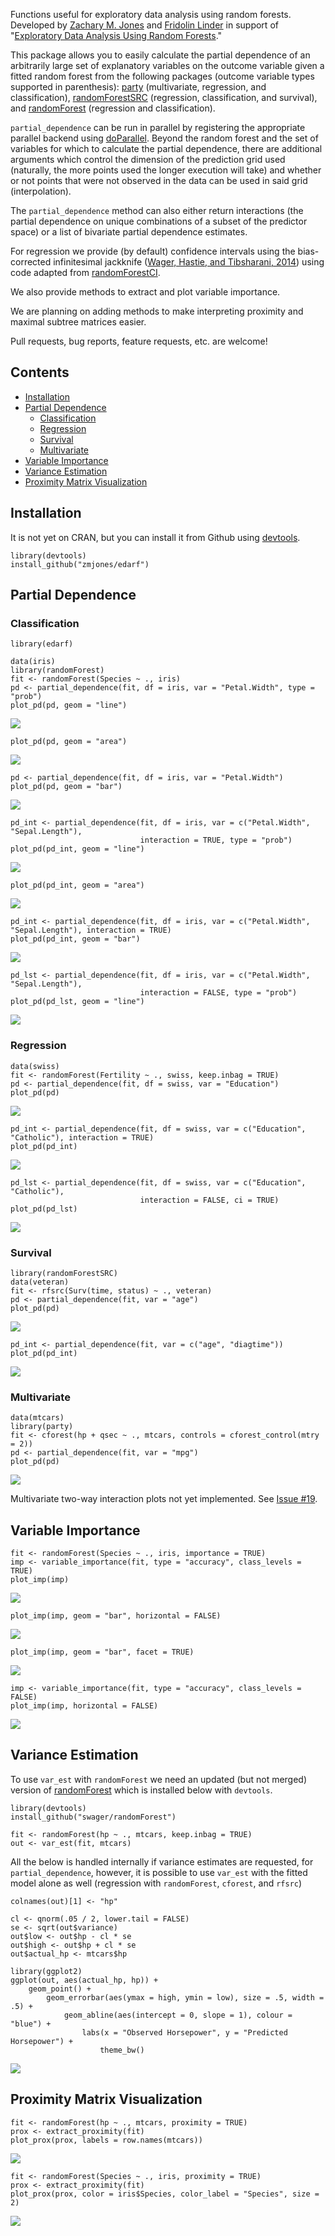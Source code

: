 Functions useful for exploratory data analysis using random forests. Developed by [Zachary M. Jones](http://zmjones.com) and [Fridolin Linder](http://polisci.la.psu.edu/people/fjl128) in support of "[Exploratory Data Analysis Using Random Forests](https://github.com/zmjones/rfss/)."

This package allows you to easily calculate the partial dependence of an arbitrarily large set of explanatory variables on the outcome variable given a fitted random forest from the following packages (outcome variable types supported in parenthesis): [party](http://cran.r-project.org/web/packages/party/index.html) (multivariate, regression, and classification), [randomForestSRC](http://cran.r-project.org/web/packages/randomForestSRC/index.html) (regression, classification, and survival), and [randomForest](http://cran.r-project.org/web/packages/randomForest/index.html) (regression and classification).

`partial_dependence` can be run in parallel by registering the appropriate parallel backend using [doParallel](http://cran.r-project.org/web/packages/doParallel/index.html). Beyond the random forest and the set of variables for which to calculate the partial dependence, there are additional arguments which control the dimension of the prediction grid used (naturally, the more points used the longer execution will take) and whether or not points that were not observed in the data can be used in said grid (interpolation).

The `partial_dependence` method can also either return interactions (the partial dependence on unique combinations of a subset of the predictor space) or a list of bivariate partial dependence estimates.

For regression we provide (by default) confidence intervals using the bias-corrected infinitesimal jackknife ([Wager, Hastie, and Tibsharani, 2014](http://jmlr.org/papers/v15/wager14a.html)) using code adapted from [randomForestCI](https://github.com/swager/randomForestCI).

We also provide methods to extract and plot variable importance.

We are planning on adding methods to make interpreting proximity and maximal subtree matrices easier.

Pull requests, bug reports, feature requests, etc. are welcome!

## Contents

 - [Installation](#install)
 - [Partial Dependence](#partial_dependence)
    + [Classification](#classification)
    + [Regression](#regression)
	+ [Survival](#survival)
	+ [Multivariate](#multivariate)
 - [Variable Importance](#variable_importance)
 - [Variance Estimation](#variance_estimation)
 - [Proximity Matrix Visualization](#proximity)

## <a name="install">Installation</a>

It is not yet on CRAN, but you can install it from Github using [devtools](http://cran.r-project.org/web/packages/devtools/index.html). 

```{r}
library(devtools)
install_github("zmjones/edarf")
```

## <a name="partial_dependence">Partial Dependence</a>
### <a name="classification">Classification</a>

```{r}
library(edarf)

data(iris)
library(randomForest)
fit <- randomForest(Species ~ ., iris)
pd <- partial_dependence(fit, df = iris, var = "Petal.Width", type = "prob")
plot_pd(pd, geom = "line")
```
![](http://zmjones.com/static/images/iris_pd_line.png)

```{r}
plot_pd(pd, geom = "area")
```
![](http://zmjones.com/static/images/iris_pd_area.png)

```{r}
pd <- partial_dependence(fit, df = iris, var = "Petal.Width")
plot_pd(pd, geom = "bar")
```
![](http://zmjones.com/static/images/iris_pd_bar.png)

```{r}
pd_int <- partial_dependence(fit, df = iris, var = c("Petal.Width", "Sepal.Length"),
                             interaction = TRUE, type = "prob")
plot_pd(pd_int, geom = "line")
```
![](http://zmjones.com/static/images/iris_pd_int_line.png)

```{r}
plot_pd(pd_int, geom = "area")
```
![](http://zmjones.com/static/images/iris_pd_int_area.png)

```{r}
pd_int <- partial_dependence(fit, df = iris, var = c("Petal.Width", "Sepal.Length"), interaction = TRUE)
plot_pd(pd_int, geom = "bar")
```
![](http://zmjones.com/static/images/iris_pd_int_bar.png)

```{r}
pd_lst <- partial_dependence(fit, df = iris, var = c("Petal.Width", "Sepal.Length"),
                             interaction = FALSE, type = "prob")
plot_pd(pd_lst, geom = "line")
```
![](http://zmjones.com/static/images/iris_pd_lst_line.png)

### <a name="regression">Regression</a>

```{r}
data(swiss)
fit <- randomForest(Fertility ~ ., swiss, keep.inbag = TRUE)
pd <- partial_dependence(fit, df = swiss, var = "Education")
plot_pd(pd)
```
![](http://zmjones.com/static/images/swiss_pd_line.png)

```{r}
pd_int <- partial_dependence(fit, df = swiss, var = c("Education", "Catholic"), interaction = TRUE)
plot_pd(pd_int)
```
![](http://zmjones.com/static/images/swiss_pd_int_line.png)

```{r}
pd_lst <- partial_dependence(fit, df = swiss, var = c("Education", "Catholic"),
                             interaction = FALSE, ci = TRUE)
plot_pd(pd_lst)
```
![](http://zmjones.com/static/images/swiss_pd_lst_line.png)

### <a name="survival">Survival</a>

```{r}
library(randomForestSRC)
data(veteran)
fit <- rfsrc(Surv(time, status) ~ ., veteran)
pd <- partial_dependence(fit, var = "age")
plot_pd(pd)
```
![](http://zmjones.com/static/images/veteran_pd_line.png)

```{r}
pd_int <- partial_dependence(fit, var = c("age", "diagtime"))
plot_pd(pd_int)
```
![](http://zmjones.com/static/images/veteran_pd_int_line.png)

### <a name="multivariate">Multivariate</a>

```{r}
data(mtcars)
library(party)
fit <- cforest(hp + qsec ~ ., mtcars, controls = cforest_control(mtry = 2))
pd <- partial_dependence(fit, var = "mpg")
plot_pd(pd)
```
![](http://zmjones.com/static/images/mtcars_pd_line.png)

Multivariate two-way interaction plots not yet implemented. See [Issue #19](https://github.com/zmjones/edarf/issues/19).

## <a name="variable_importance">Variable Importance</a>

```{r}
fit <- randomForest(Species ~ ., iris, importance = TRUE)
imp <- variable_importance(fit, type = "accuracy", class_levels = TRUE)
plot_imp(imp)
```
![](http://zmjones.com/static/images/iris_imp_class.png)

```{r}
plot_imp(imp, geom = "bar", horizontal = FALSE)
```
![](http://zmjones.com/static/images/iris_imp_class_bar.png)

```{r}
plot_imp(imp, geom = "bar", facet = TRUE)
```
![](http://zmjones.com/static/images/iris_imp_class_bar_facet.png)

```{r}
imp <- variable_importance(fit, type = "accuracy", class_levels = FALSE)
plot_imp(imp, horizontal = FALSE)
```
![](http://zmjones.com/static/images/iris_imp.png)

## <a name="variance_estimation">Variance Estimation</a>

To use `var_est` with `randomForest` we need an updated (but not merged) version of [randomForest]([randomForest](http://github.com/swager/randomForest)) which is installed below with `devtools`.

```{r}
library(devtools)
install_github("swager/randomForest")

fit <- randomForest(hp ~ ., mtcars, keep.inbag = TRUE)
out <- var_est(fit, mtcars)
```

All the below is handled internally if variance estimates are requested, for `partial_dependence`, however, it is possible to use `var_est` with the fitted model alone as well (regression with `randomForest`, `cforest`, and `rfsrc`)

```{r}
colnames(out)[1] <- "hp"

cl <- qnorm(.05 / 2, lower.tail = FALSE)
se <- sqrt(out$variance)
out$low <- out$hp - cl * se
out$high <- out$hp + cl * se
out$actual_hp <- mtcars$hp

library(ggplot2)
ggplot(out, aes(actual_hp, hp)) +
    geom_point() +
        geom_errorbar(aes(ymax = high, ymin = low), size = .5, width = .5) +
            geom_abline(aes(intercept = 0, slope = 1), colour = "blue") +
                labs(x = "Observed Horsepower", y = "Predicted Horsepower") +
                    theme_bw()
```
![](http://zmjones.com/static/images/mtcars_pred.png)

## <a name="proximity">Proximity Matrix Visualization</a>

```{r}
fit <- randomForest(hp ~ ., mtcars, proximity = TRUE)
prox <- extract_proximity(fit)
plot_prox(prox, labels = row.names(mtcars))
```
![](http://zmjones.com/static/images/prox_mtcars.png)

```{r}
fit <- randomForest(Species ~ ., iris, proximity = TRUE)
prox <- extract_proximity(fit)
plot_prox(prox, color = iris$Species, color_label = "Species", size = 2)
```

![](http://zmjones.com/static/images/prox_iris.png)
